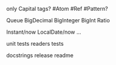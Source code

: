
only Capital tags?
#Atom
#Ref
#Pattern?

Queue
BigDecimal
BigInteger
BigInt
Ratio

Instant/now
LocalDate/now
...

unit tests
readers tests

docstrings
release
readme
